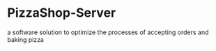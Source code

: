 # PizzaShop-Server
a software solution to optimize the processes of accepting orders and baking pizza